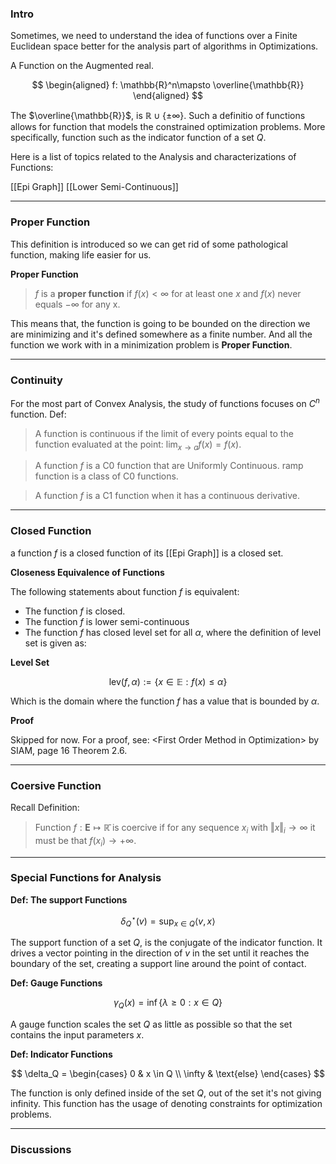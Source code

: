 ### **Intro**

Sometimes, we need to understand the idea of functions over a Finite Euclidean space better for the analysis part of algorithms in Optimizations. 

A Function on the Augmented real. 

$$
\begin{aligned}
    f: \mathbb{R}^n\mapsto \overline{\mathbb{R}}
\end{aligned}
$$

The $\overline{\mathbb{R}}$, is $\mathbb{R}\cup \{\pm\infty\}$. Such a definitio of functions allows for function that models the constrained optimization problems. More specifically, function such as the indicator function of a set $Q$.

Here is a list of topics related to the Analysis and characterizations of Functions: 

[[Epi Graph]]
[[Lower Semi-Continuous]]


---
### **Proper Function**

This definition is introduced so we can get rid of some pathological function, making life easier for us. 

**Proper Function**

> $f$ is a **proper function** if $f(x) < \infty$ for at least one $x$ and $f(x)$ never equals $-\infty$ for any x. 

This means that, the function is going to be bounded on the direction we are minimizing and it's defined somewhere as a finite number. And all the function we work with in a minimization problem is **Proper Function**. 

---
### **Continuity**


For the most part of Convex Analysis, the study of functions focuses on $C^n$ function. Def: 
> A function is continuous if the limit of every points equal to the function evaluated at the point: $\lim_{x\rightarrow a}f(x) = f(x)$. 

> A function $f$ is a C0 function that are Uniformly Continuous. ramp function is a class of C0 functions. 

> A function $f$ is a C1 function when it has a continuous derivative. 

---
### **Closed Function**
a function $f$ is a closed function of its [[Epi Graph]] is a closed set. 

**Closeness Equivalence of Functions**

The following statements about function $f$ is equivalent: 

* The function $f$ is closed. 
* The function $f$ is lower semi-continuous 
* The function $f$ has closed level set for all $\alpha$, where the definition of level set is given as: 

**Level Set**

$$
\text{lev}(f, \alpha) := \{x\in \mathbb E: f(x) \le \alpha\}
$$

Which is the domain where the function $f$ has a value that is bounded by $\alpha$.

**Proof**

Skipped for now. For a proof, see: \<First Order Method in Optimization\> by SIAM, page 16 Theorem 2.6. 

---
### **Coersive Function**

Recall Definition: 
> Function $f:\mathbf{E}\mapsto \mathbb{\bar{R}}$ is coercive if for any sequence $x_i$ with $\Vert x\Vert_i\rightarrow \infty$ it must be that $f(x_i)\rightarrow + \infty$. 




---
### **Special Functions for Analysis**

**Def: The support Functions**

$$
\delta^\star_Q(v) = 
\sup_{x \in Q}\langle v, x\rangle
$$

The support function of a set $Q$, is the conjugate of the indicator function. It drives a vector pointing in the direction of $v$ in the set until it reaches the boundary of the set, creating a support line around the point of contact. 


**Def: Gauge Functions**

$$
\gamma_Q(x) = \inf \left\lbrace
    \lambda \ge 0: x\in Q
\right\rbrace
$$

A gauge function scales the set $Q$ as little as possible so that the set contains the input parameters $x$. 

**Def: Indicator Functions**

$$
\delta_Q = 
\begin{cases}
    0 & x \in Q
    \\
    \infty   & \text{else}
\end{cases}
$$

The function is only defined inside of the set $Q$, out of the set it's not giving infinity. This function has the usage of denoting constraints for optimization problems. 


---
### **Discussions**


